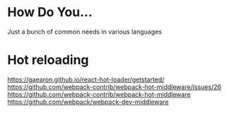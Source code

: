 # How Do You...
Just a bunch of common needs in various languages


# Hot reloading
https://gaearon.github.io/react-hot-loader/getstarted/
https://github.com/webpack-contrib/webpack-hot-middleware/issues/26
https://github.com/webpack-contrib/webpack-hot-middleware
https://github.com/webpack/webpack-dev-middleware